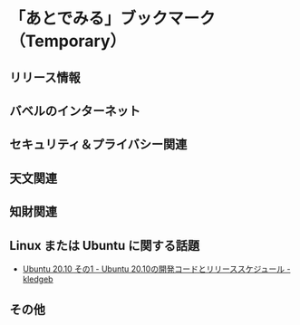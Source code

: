 # 「あとでみる」ブックマーク（Temporary）


## リリース情報


## バベルのインターネット


## セキュリティ＆プライバシー関連


## 天文関連


## 知財関連


## Linux または Ubuntu に関する話題

- [Ubuntu 20.10 その1 - Ubuntu 20.10の開発コードとリリーススケジュール   - kledgeb](https://kledgeb.blogspot.com/2020/04/ubuntu-2010-1-ubuntu-2010.html)

## その他


<!-- eof -->

